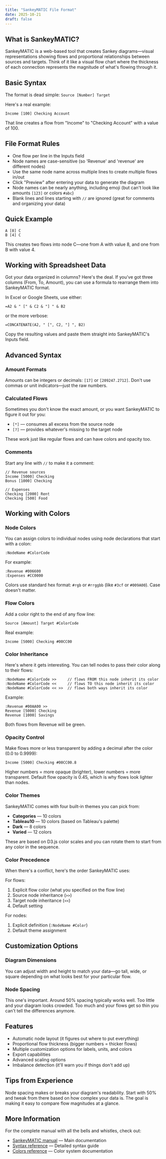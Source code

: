 ```yaml
---
title: "SankeyMATIC File Format"
date: 2025-10-21
draft: false
---
```


## What is SankeyMATIC?

SankeyMATIC is a web-based tool that creates Sankey diagrams—visual representations
showing flows and proportional relationships between sources and targets. Think of
it like a visual flow chart where the thickness of each connection represents the
magnitude of what's flowing through it.

## Basic Syntax

The format is dead simple: `Source [Number] Target`

Here's a real example:

```text
Income [100] Checking Account
```

That line creates a flow from "Income" to "Checking Account" with a value of 100.

## File Format Rules

- One flow per line in the Inputs field
- Node names are case-sensitive (so 'Revenue' and 'revenue' are different nodes)
- Use the same node name across multiple lines to create multiple flows in/out
- Click "Preview" after entering your data to generate the diagram
- Node names can be nearly anything, including emoji (but can't look like amounts `[123]` or colors `#abc`)
- Blank lines and lines starting with `//` are ignored (great for comments and organizing your data)

## Quick Example

```text
A [8] C
B [4] C
```

This creates two flows into node C—one from A with value 8, and one from B with value 4.

## Working with Spreadsheet Data

Got your data organized in columns? Here's the deal. If you've got three columns
(From, To, Amount), you can use a formula to rearrange them into SankeyMATIC format.

In Excel or Google Sheets, use either:

```text
=A2 & " [" & C2 & "] " & B2
```

or the more verbose:

```text
=CONCATENATE(A2, " [", C2, "] ", B2)
```

Copy the resulting values and paste them straight into SankeyMATIC's Inputs field.

## Advanced Syntax

### Amount Formats

Amounts can be integers or decimals: `[17]` or `[209247.2712]`. Don't use commas
or unit indicators—just the raw numbers.

### Calculated Flows

Sometimes you don't know the exact amount, or you want SankeyMATIC to figure it out
for you:

- `[*]` — consumes all excess from the source node
- `[?]` — provides whatever's missing to the target node

These work just like regular flows and can have colors and opacity too.

### Comments

Start any line with `//` to make it a comment:

```text
// Revenue sources
Income [5000] Checking
Bonus [1000] Checking

// Expenses
Checking [2000] Rent
Checking [500] Food
```

## Working with Colors

### Node Colors

You can assign colors to individual nodes using node declarations that start with a colon:

```text
:NodeName #ColorCode
```

For example:

```text
:Revenue #006600
:Expenses #CC0000
```

Colors use standard hex format: `#rgb` or `#rrggbb` (like `#3cf` or `#009A00`).
Case doesn't matter.

### Flow Colors

Add a color right to the end of any flow line:

```text
Source [Amount] Target #ColorCode
```

Real example:

```text
Income [5000] Checking #00CC00
```

### Color Inheritance

Here's where it gets interesting. You can tell nodes to pass their color along to
their flows:

```text
:NodeName #ColorCode >>     // flows FROM this node inherit its color
:NodeName #ColorCode <<     // flows TO this node inherit its color
:NodeName #ColorCode << >>  // flows both ways inherit its color
```

Example:

```text
:Revenue #00AA00 >>
Revenue [5000] Checking
Revenue [1000] Savings
```

Both flows from Revenue will be green.

### Opacity Control

Make flows more or less transparent by adding a decimal after the color (0.0 to 0.9999):

```text
Income [5000] Checking #00CC00.8
```

Higher numbers = more opaque (brighter), lower numbers = more transparent. Default
flow opacity is 0.45, which is why flows look lighter than nodes.

### Color Themes

SankeyMATIC comes with four built-in themes you can pick from:

- **Categories** — 10 colors
- **Tableau10** — 10 colors (based on Tableau's palette)
- **Dark** — 8 colors
- **Varied** — 12 colors

These are based on D3.js color scales and you can rotate them to start from any
color in the sequence.

### Color Precedence

When there's a conflict, here's the order SankeyMATIC uses:

For flows:

1. Explicit flow color (what you specified on the flow line)
2. Source node inheritance (`>>`)
3. Target node inheritance (`<<`)
4. Default setting

For nodes:

1. Explicit definition (`:NodeName #Color`)
2. Default theme assignment

## Customization Options

### Diagram Dimensions

You can adjust width and height to match your data—go tall, wide, or square depending
on what looks best for your particular flow.

### Node Spacing

This one's important. Around 50% spacing typically works well. Too little and your
diagram looks crowded. Too much and your flows get so thin you can't tell the
differences anymore.

## Features

- Automatic node layout (it figures out where to put everything)
- Proportional flow thickness (bigger numbers = thicker flows)
- Multiple customization options for labels, units, and colors
- Export capabilities
- Advanced scaling options
- Imbalance detection (it'll warn you if things don't add up)

## Tips from Experience

Node spacing makes or breaks your diagram's readability. Start with 50% and tweak
from there based on how complex your data is. The goal is making it easy to compare
flow magnitudes at a glance.

## More Information

For the complete manual with all the bells and whistles, check out:

- [SankeyMATIC manual](https://sankeymatic.com/manual/) — Main documentation
- [Syntax reference](https://sankeymatic.com/manual/syntax.html) — Detailed syntax guide
- [Colors reference](https://sankeymatic.com/manual/colors.html) — Color system documentation
